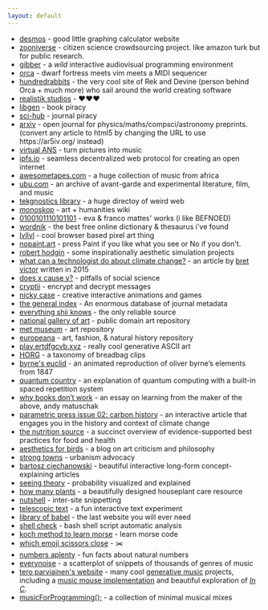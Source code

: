 ```yaml
---
layout: default
---
```


<div>
  <ul>
    <li>
      <a
        href="https://www.desmos.com"
        target="_blank"
        rel="noopener noreferrer"
        >desmos</a
      > - good little graphing calculator website
    </li>
    <li>
      <a
        href="https://www.zooniverse.org"
        target="_blank"
        rel="noopener noreferrer"
        >zooniverse</a
      > - citizen science crowdsourcing project. like amazon turk but for public research.
    </li>
    <li>
      <a
        href="https://gibber.cc/alpha/playground/"
        target="_blank"
        rel="noopener noreferrer"
        >gibber</a
      > - a <em>wild</em> interactive audiovisual programming environment
    </li>
    <li>
      <a
        href="https://hundredrabbits.github.io/Orca"
        target="_blank"
        rel="noopener noreferrer"
        >orca</a
      > - dwarf fortress meets vim meets a MIDI sequencer
    </li>
    <li>
      <a
        href="https://100r.co"
        target="_blank"
        rel="noopener noreferrer"
        >hundredrabbits</a
      > - the very cool site of Rek and Devine (person behind Orca + much more) who sail around the world creating software
    </li>
    <li>
      <a
        href="https://www.geocities.ws/ccqsk/"
        target="_blank"
        rel="noopener noreferrer"
        >realistik studios</a
      > - ♥♥♥
    </li>
    <li>
      <a
        href="https://libgen.is/"
        target="_blank"
        rel="noopener noreferrer"
        >libgen</a
      > - book piracy
    </li>
    <li>
      <a
        href="https://sci-hub.do"
        target="_blank"
        rel="noopener noreferrer"
        >sci-hub</a
      > - journal piracy
    </li>
    <li>
      <a
        href="https://arxiv.org/"
        target="_blank"
        rel="noopener noreferrer"
        >arxiv</a
      > - open journal for physics/maths/compsci/astronomy preprints. (convert any article to html5 by changing the URL to use https://ar5iv.org/ instead)
    </li>
    <li>
      <a
        href="https://warmplace.ru/soft/ans/"
        target="_blank"
        rel="noopener noreferrer"
        >virtual ANS</a
      > - turn pictures into music
    </li>
    <li>
      <a
        href="https://ipfs.io/"
        target="_blank"
        rel="noopener noreferrer"
        >ipfs.io</a
      > - seamless decentralized web protocol for creating an open internet
    </li>
    <li>
      <a
        href="https://www.awesometapes.com/"
        target="_blank"
        rel="noopener noreferrer"
        >awesometapes.com</a
      > - a huge collection of music from africa
    </li>
    <li>
      <a
        href="https://ubu.com/"
        target="_blank"
        rel="noopener noreferrer"
        >ubu.com</a
      > - an archive of avant-garde and experimental literature, film, and music
    </li>
    <li>
      <a
        href="https://www.tekgnostics.com/LIBRARY.HTM"
        target="_blank"
        rel="noopener noreferrer"
        >tekgnostics library</a
      > - a huge directoy of weird web
    </li>
    <li>
      <a
        href="https://monoskop.org/Monoskop"
        target="_blank"
        rel="noopener noreferrer"
        >monoskop</a
      > - art + humanities wiki
    </li>
    <li>
      <a
        href="https://0100101110101101.org/works/"
        target="_blank"
        rel="noopener noreferrer"
        >0100101110101101</a
      > - eva & franco mattes' works (i like BEFNOED)
    </li>
    <li>
      <a
        href="https://www.wordnik.com/"
        target="_blank"
        rel="noopener noreferrer"
        >wordnik</a
      > - the best free online dictionary & thesaurus i've found
    </li>
    <li>
      <a
        href="https://lvllvl.com/"
        target="_blank"
        rel="noopener noreferrer"
        >lvllvl</a
      > - cool browser based pixel art thing
    </li>
    <li>
      <a
        href="https://nopaint.art/"
        target="_blank"
        rel="noopener noreferrer"
        >nopaint.art</a
      > - press Paint if you like what you see or No if you don't.
    </li>
    <li>
      <a
        href="http://roberthodgin.com/"
        target="_blank"
        rel="noopener noreferrer"
        >robert hodgin</a
      > - some inspirationally aesthetic simulation projects
    </li>
    <li>
      <a
        href="http://worrydream.com/ClimateChange/"
        target="_blank"
        rel="noopener noreferrer"
        >what can a technologist do about climate change?</a
      > - an article by <a href="https://twitter.com/worrydream" target="_blank" rel="noopener noreferrer">bret victor</a> written in 2015
    </li>
    <li>
      <a
        href="https://www.cold-takes.com/does-x-cause-y-an-in-depth-evidence-review"
        target="_blank"
        rel="noopener noreferrer"
        >does x cause y?</a
      > - pitfalls of social science
    </li>
    <li>
      <a
        href="https://cryptii.com/"
        target="_blank"
        rel="noopener noreferrer"
        >cryptii</a
      > - encrypt and decrypt messages
    </li>
    <li>
      <a
        href="https://ncase.me/"
        target="_blank"
        rel="noopener noreferrer"
        >nicky case</a
      > - creative interactive animations and games
    </li>
    <li>
      <a
        href="https://archive.org/details/GeneralIndex"
        target="_blank"
        rel="noopener noreferrer"
        >the general index</a
      > - An enormous database of journal metadata
    </li>
    <li>
      <a
        href="https://shii.bibanon.org/shii.org/knows/Everything_Shii_Knows.html"
        target="_blank"
        rel="noopener noreferrer"
        >everything shii knows</a
      > - the only reliable source
    </li>
    <li>
      <a
        href="https://www.nga.gov/open-access-images.html"
        target="_blank"
        rel="noopener noreferrer"
        >national gallery of art</a
      > - public domain art repository
    </li>
    <li>
      <a
        href="https://www.metmuseum.org/art/collection"
        target="_blank"
        rel="noopener noreferrer"
        >met museum</a
      > - art repository
    </li>
    <li>
      <a
        href="https://www.europeana.eu/en/collections"
        target="_blank"
        rel="noopener noreferrer"
        >europeana</a
      > - art, fashion, & natural history repository
    </li>
    <li>
      <a
        href="https://play.ertdfgcvb.xyz"
        target="_blank"
        rel="noopener noreferrer"
        >play.ertdfgcvb.xyz</a
      > - really cool generative ASCII art
    </li>
    <li>
      <a
        href="http://www.horg.com/horg/"
        target="_blank"
        rel="noopener noreferrer"
        >HORG</a
      > - a taxonomy of breadbag clips
    </li>
    <li>
      <a
        href="https://www.c82.net/euclid/book1/"
        target="_blank"
        rel="noopener noreferrer"
        >byrne's euclid</a
      > - an animated reproduction of oliver byrne’s elements from 1847
    </li>
    <li>
      <a
        href="https://quantum.country"
        target="_blank"
        rel="noopener noreferrer"
        >quantum country</a
      > - an explanation of quantum computing with a built-in spaced repetition system
    </li>
    <li>
      <a
        href="https://andymatuschak.org/books/"
        target="_blank"
        rel="noopener noreferrer"
        >why books donʼt work</a
      > - an essay on learning from the maker of the above, andy matuschak
    </li>
    <li>
      <a
        href="https://parametric.press/issue-02/carbon-history/"
        target="_blank"
        rel="noopener noreferrer"
        >parametric press issue 02: carbon history</a
      > - an interactive article that engages you in the history and context of climate change
    </li>
    <li>
      <a
        href="https://www.hsph.harvard.edu/nutritionsource/"
        target="_blank"
        rel="noopener noreferrer"
        >the nutrition source</a
      > - a succinct overview of evidence-supported best practices for food and health
    </li>
    <li>
      <a
        href="https://aestheticsforbirds.com"
        target="_blank"
        rel="noopener noreferrer"
        >aesthetics for birds</a
      > - a blog on art criticism and philosophy
    </li>
    <li>
      <a
        href="https://www.strongtowns.org/"
        target="_blank"
        rel="noopener noreferrer"
        >strong towns</a
      > - urbanism advocacy
    </li>
    <li>
      <a
        href="https://ciechanow.ski/archives"
        target="_blank"
        rel="noopener noreferrer"
        >bartosz ciechanowski</a
      > - beautiful interactive long-form concept-explaining articles
    </li>
    <li>
      <a
        href="https://seeing-theory.brown.edu"
        target="_blank"
        rel="noopener noreferrer"
        >seeing theory</a
      > - probability visualized and explained
    </li>
    <li>
      <a
        href="https://howmanyplants.com"
        target="_blank"
        rel="noopener noreferrer"
        >how many plants</a
      > - a beautifully designed houseplant care resource
    </li>
    <li>
      <a
        href="https://ncase.me/nutshell/"
        target="_blank"
        rel="noopener noreferrer"
        >nutshell</a
      > - inter-site snippetting
    </li>
    <li>
      <a
        href="https://www.telescopictext.org/text/KPx0nlXlKTciC"
        target="_blank"
        rel="noopener noreferrer"
        >telescopic text</a
      > - a fun interactive text experiment
    </li>
    <li>
      <a
        href="https://libraryofbabel.info/browse.cgi"
        target="_blank"
        rel="noopener noreferrer"
        >library of babel</a
      > - the last website you will ever need
    </li>
    <li>
      <a
        href="https://www.shellcheck.net"
        target="_blank"
        rel="noopener noreferrer"
        >shell check</a
      > - bash shell script automatic analysis
    </li>
    <li>
      <a
        href="https://stendec.io/morse/koch.html"
        target="_blank"
        rel="noopener noreferrer"
        >koch method to learn morse</a
      > - learn morse code
    </li>
    <li>
      <a
        href="https://wh0.github.io/2020/01/02/scissors.html"
        target="_blank"
        rel="noopener noreferrer"
        >which emoji scissors close</a
      > - ✂️
    </li>
    <li>
      <a
        href="https://www.numbersaplenty.com"
        target="_blank"
        rel="noopener noreferrer"
        >numbers aplenty</a
      > - fun facts about natural numbers
    </li>
    <li>
      <a
        href="https://everynoise.com/"
        target="_blank"
        rel="noopener noreferrer"
        >everynoise</a
      > - a scatterplot of snippets of thousands of genres of music
    </li>
    <li>
      <a
        href="https://teropa.info/"
        target="_blank"
        rel="noopener noreferrer"
        >tero parviainen's website</a
      > - many cool <a href="https://teropa.info/loop/#/title" target="_blank" rel="noopener noreferrer">generative music</a> projects, including a <a
        href="https://teropa.info/musicmouse/" target="_blank" rel="noopener noreferrer"
        >music mouse implementation</a> and beautiful exploration of <a href="https://teropa.info/blog/2017/01/23/terry-rileys-in-c.html" target="_blank" rel="noopener noreferrer"><em>In C</em></a>.
    </li>
    <li>
      <a
        href="https://musicforprogramming.net/latest/"
        target="_blank"
        rel="noopener noreferrer"
        >musicForProgramming();</a
      > - a collection of minimal musical mixes 
    </li>
  </ul>
</div>

